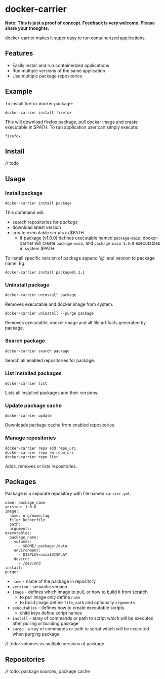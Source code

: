 # docker-carrier

**Note: This is just a proof of concept. Feedback is very welcome. Please share your thoughts.**

docker-carrier makes it super easy to run containerized applications.

## Features

* Easily install and run containerized applications
* Run multiple versions of the same application
* Use multiple package repositories

## Example

To install firefox docker package:

```
docker-carrier install firefox
```

This will download firefox package, pull docker image and create executable in $PATH. To run application user can simply execute:

```
firefox
```

## Install

// todo

## Usage

### Install package

```
docker-carrier install package
```

This command will:

* search repositories for *package*
* download latest version
* create executable scripts in $PATH
  * if package (v1.0.0) defines executable named `package-main`, docker-carrier will create `package-main`, and `package-main-1.0.0` executables in system $PATH

To install specific version of package append '@' and version to package name. Eg.:

```
docker-carrier install package@1.1.1
```

### Uninstall package

```
docker-carrier uninstall package
```

Removes executable and docker image from system.

```
docker-carrier uninstall --purge package
```

Removes executable, docker image and all file artifacts generated by package.

### Search package

```
docker-carrier search package
```

Search all enabled repositories for package.

### List installed packages

```
docker-carrier list
```

Lists all installed packages and their versions.

### Update package cache

```
docker-carrier update
```

Downloads package cache from enabled repositories.

### Manage repositories

```
docker-carrier repo add repo_uri
docker-carrier repo rm repo_uri
docker-carrier repo list
```

Adds, removes or lists repositories.

## Packages

Package is a separate repository with file named `carrier.yml`.

```
name: package_name
version: 1.0.0
image:
  name: org/name:tag
  file: Dockerfile
  path: .
  arguments:
executables:
  package_name:
    volumes:
      - $HOME/.package:/data
    environment:
      - DISPLAY=unix$DISPLAY
    device:
      - /dev/snd
install:
purge:
```

* `name` - name of the package in repository
* `version` - semantic version
* `image` - defines which image to pull, or how to build it from scratch
  * to pull image only define `name`
  * to build image define `file`, `path` and optionally `arguments`
* `executables` - defines how to create executable scripts
  * child keys define script names
* `install` - array of commands or path to script which will be executed after pulling or building package
* `purge` - array of commands or path to script which will be executed when purging package

// todo: volumes vs multiple versions of package

## Repositories

// todo: package sources, package cache
